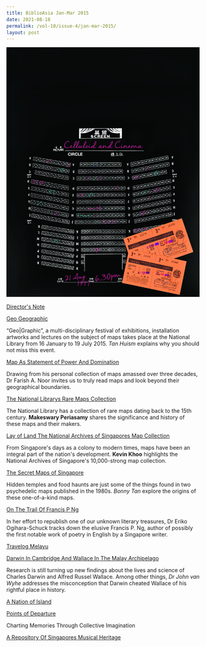 ```yaml
---
title: BiblioAsia Jan-Mar 2015
date: 2021-08-18
permalink: /vol-10/issue-4/jan-mar-2015/
layout: post
---
```

![Alt text for image on Isomer site](/images/vol-10-issue-4/background/Cover5_dark.jpg)

[Director's Note](/vol-10/issue-4/jan-march-2015/director-note)


[Geo Geographic](/vol-10/issue-4/jan-march-2015/geographic)

“Geo|Graphic”, a multi-disciplinary festival of exhibitions, installation artworks and lectures on the subject of maps takes place at the National Library from 16 January to 19 July 2015. <i>Tan Huism</i> explains why you should not miss this event.

[Map As Statement of Power And Domination](/vol-10/issue-4/jan-march-2015/map-as-statement)

Drawing from his personal collection of maps amassed over three decades, Dr Farish A. Noor invites us to truly read maps and look beyond their geographical boundaries.


[The National Librarys Rare Maps Collection](/vol-10/issue-4/jan-march-2015/rare-map)

The National Library has a collection of rare maps dating back to the 15th century. **Makeswary Periasamy** shares the significance and history of these maps and their makers. 


[Lay of Land The National Archives of Singapores Map Collection](/vol-10/issue-4/jan-march-2015/map-collection)

From Singapore's days as a colony to modern times, maps have been an integral part of the nation's development. **Kevin Khoo** highlights the National Archives of Singapore's 10,000-strong map collection. 

[The Secret Maps of Singapore](/vol-10/issue-4/jan-march-2015/secretmap)

Hidden temples and food haunts are just some of the things found in two psychedelic maps published in the 1980s. <i>Bonny Tan</i> explore the origins of these one-of-a-kind maps.

[On The Trail Of Francis P Ng](/vol-10/issue-4/jan-march-2015/on-the-trail)

In her effort to republish one of our unknown literary treasures, Dr Eriko Ogihara-Schuck tracks down the elusive Francis P. Ng, author of possibly the first notable work of poetry in English by a Singapore writer.


[Travelog Melayu](/vol-10/issue-4/jan-march-2015/travelog-melayu)

[Darwin In Cambridge And Wallace In The Malay Archipelago](/vol-10/issue-4/jan-march-2015/darwin-and-wallace)

Research is still turning up new findings about the lives and science of Charles Darwin and Alfred Russel Wallace. Among other things, <i>Dr John van Wyhe</i> addresses the misconception that Darwin cheated Wallace of his rightful place in history. 

[A Nation of Island](/vol-10/issue-4/jan-march-2015/nation-of-island)

[Points of Departure](/vol-10/issue-4/jan-march-2015/points-of-departure)

Charting Memories Through Collective Imagination

[A Repository Of Singapores Musical Heritage](/vol-10/issue-4/jan-march-2015/musical)